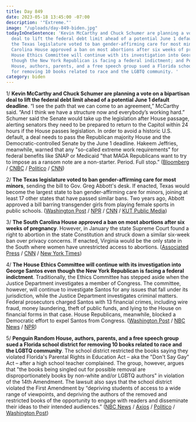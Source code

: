 ```yaml
---
title: Day 849
date: 2023-05-18 13:45:00 -07:00
description: '"Extreme."'
image: "/uploads/day-849-biden.jpg"
todayInOneSentence: 'Kevin McCarthy and Chuck Schumer are planning a vote on a bipartisan
  deal to lift the federal debt limit ahead of a potential June 1 default deadline;
  the Texas legislature voted to ban gender-affirming care for most minors; the South
  Carolina House approved a ban on most abortions after six weeks of pregnancy; the
  House Ethics Committee will continue with its investigation into George Santos even
  though the New York Republican is facing a federal indictment; and Penguin Random
  House, authors, parents, and a free speech group sued a Florida school district
  for removing 10 books related to race and the LGBTQ community. '
category: biden
---
```


1/ **Kevin McCarthy and Chuck Schumer are planning a vote on a bipartisan deal to lift the federal debt limit ahead of a potential June 1 default deadline**. “I see the path that we can come to an agreement,” McCarthy said. “And I think we have a structure now and everybody’s working hard.” Schumer said the Senate would take up the legislation after House passage, alerting senators they need to be prepared to return to the Capitol within 24 hours if the House passes legislation. In order to avoid a historic U.S. default, a deal needs to pass the Republican majority House and the Democratic-controlled Senate by the June 1 deadline. Hakeem Jeffries, meanwhile, warned that any "so-called extreme work requirements" for federal benefits like SNAP or Medicaid "that MAGA Republicans want to try to impose as a ransom note are a non-starter. Period. Full stop.” ([Bloomberg](https://www.bloomberg.com/news/articles/2023-05-18/mccarthy-predicts-us-debt-limit-deal-on-house-floor-next-week?srnd=premium&sref=MIBMEEoj) / [CNBC](https://www.cnbc.com/2023/05/18/mccarthy-says-house-could-vote-on-debt-ceiling-deal-as-soon-as-next-week.html) / [Politico](https://www.politico.com/news/2023/05/18/mccarthy-debt-ceiling-vote-00097660) / [CNN](https://www.cnn.com/2023/05/18/politics/debt-ceiling-talks-optimism/index.html))

2/ **The Texas legislature voted to ban gender-affirming care for most minors**, sending the bill to Gov. Greg Abbott's desk. If enacted, Texas would become the largest state to ban gender-affirming care for minors, joining at least 17 other states that have passed similar bans. Two years ago, Abbott approved a bill barring transgender girls from playing female sports in public schools. ([Washington Post](https://www.washingtonpost.com/nation/2023/05/17/texas-transgender-bill-children-healthcare/) / [NPR](https://www.npr.org/2023/05/17/1176799997/the-texas-legislature-approves-a-ban-on-gender-affirming-care-for-minors#:~:text=Texas%20Legislature%20OKs%20ban%20on%20gender%2Daffirming%20care%20for) / [CNN](https://www.cnn.com/2023/05/18/politics/texas-gender-affirming-care-ban/index.html) / [KUT Public Media](https://www.kut.org/politics/2023-05-18/texas-legislature-passes-ban-on-gender-affirming-care-for-minors))

3/ **The South Carolina House approved a ban on most abortions after six weeks of pregnancy**. However, in January the state Supreme Court found a right to abortion in the state Constitution and struck down a similar six-week ban over privacy concerns. If enacted, Virginia would be the only state in the South where women have unrestricted access to abortions. ([Associated Press](https://apnews.com/article/abortion-bans-north-carolina-south-carolina-da99a7f6c4d27297020bc2622c065345) / [CNN](https://www.cnn.com/2023/05/17/politics/south-carolina-abortion-debate/index.html) / [New York Times](https://www.nytimes.com/2023/05/17/us/south-carolina-abortion-ban.html))

4/ **The House Ethics Committee will continue with its investigation into George Santos even though the New York Republican is facing a federal indictment**. Traditionally, the Ethics Committee has stepped aside when the Justice Department investigates a member of Congress. The committee, however, will continue to investigate Santos for any issues that fall under its jurisdiction, while the Justice Department investigates criminal matters. Federal prosecutors charged Santos with 13 financial crimes, including wire fraud, money laundering, theft of public funds, and lying to the House on financial forms in that case. House Republicans, meanwhile, blocked a Democratic effort to expel Santos from Congress. ([Washington Post](https://www.washingtonpost.com/politics/2023/05/18/santos-ethics-committee-justice/) / [NBC News](https://www.nbcnews.com/politics/congress/house-ethics-panel-will-continue-investigating-rep-george-santos-charg-rcna85058) / [NPR](https://www.npr.org/2023/05/16/1176489151/house-democrat-introduces-resolution-to-expel-rep-george-santos-from-congress))

5/ **Penguin Random House, authors, parents, and a free speech group sued a Florida school district for removing 10 books related to race and the LGBTQ community**. The school district restricted the books saying they violated Florida's Parental Rights in Education Act – aka the "Don't Say Gay" Act – after a high school teacher complained. The group, however, argues that "the books being singled out for possible removal are disproportionately books by non-white and/or LGBTQ authors" in violation of the 14th Amendment. The lawsuit also says that the school district violated the First Amendment by “depriving students of access to a wide range of viewpoints, and depriving the authors of the removed and restricted books of the opportunity to engage with readers and disseminate their ideas to their intended audiences.” ([NBC News](https://www.nbcnews.com/nbc-out/out-news/penguin-random-house-florida-parents-sue-school-district-book-bans-rcna84706) / [Axios](https://www.axios.com/2023/05/17/penguin-random-house-pen-america-florida-school-district-book-ban-lawsuit) / [Politico](https://www.politico.com/news/2023/05/17/penguin-random-house-others-sues-florida-school-district-over-book-bans-00097501) / [Washington Post](https://www.washingtonpost.com/books/2023/05/17/pen-america-penguin-random-house-lawsuit/))

